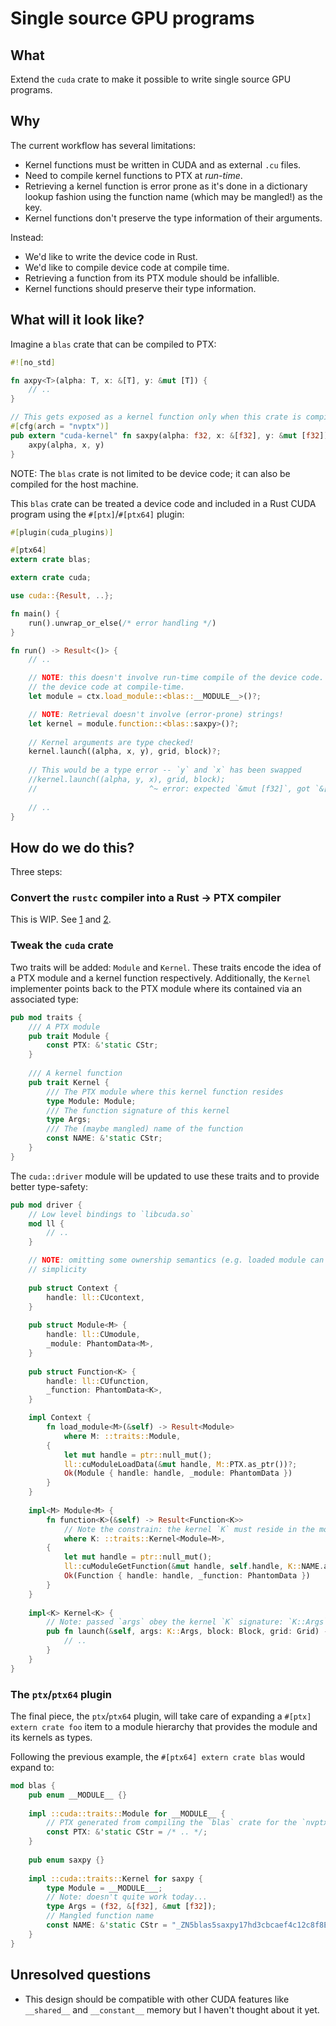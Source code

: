 # Single source GPU programs

## What

Extend the `cuda` crate to make it possible to write single source GPU programs.

## Why

The current workflow has several limitations:

- Kernel functions must be written in CUDA and as external `.cu` files. 
- Need to compile kernel functions to PTX at *run-time*.
- Retrieving a kernel function is error prone as it's done in a dictionary lookup fashion using the
  function name (which may be mangled!) as the key.
- Kernel functions don't preserve the type information of their arguments.

Instead:

- We'd like to write the device code in Rust.
- We'd like to compile device code at compile time.
- Retrieving a function from its PTX module should be infallible.
- Kernel functions should preserve their type information.

## What will it look like?

Imagine a `blas` crate that can be compiled to PTX:

``` rust
#![no_std]

fn axpy<T>(alpha: T, x: &[T], y: &mut [T]) {
    // ..
}

// This gets exposed as a kernel function only when this crate is compiled for `nvptx` targets
#[cfg(arch = "nvptx")]
pub extern "cuda-kernel" fn saxpy(alpha: f32, x: &[f32], y: &mut [f32]) {
    axpy(alpha, x, y)
}
```

NOTE: The `blas` crate is not limited to be device code; it can also be compiled for the host
machine.

This `blas` crate can be treated a device code and included in a Rust CUDA program using the
`#[ptx]`/`#[ptx64]` plugin:

``` rust
#[plugin(cuda_plugins)]

#[ptx64]
extern crate blas;

extern crate cuda;

use cuda::{Result, ..};

fn main() {
    run().unwrap_or_else(/* error handling */)
}

fn run() -> Result<()> {
    // ..

    // NOTE: this doesn't involve run-time compile of the device code. The plugin already compiled
    // the device code at compile-time.
    let module = ctx.load_module::<blas::__MODULE__>()?;

    // NOTE: Retrieval doesn't involve (error-prone) strings!
    let kernel = module.function::<blas::saxpy>()?;
    
    // Kernel arguments are type checked!
    kernel.launch((alpha, x, y), grid, block)?;
    
    // This would be a type error -- `y` and `x` has been swapped
    //kernel.launch((alpha, y, x), grid, block);
    //                         ^~ error: expected `&mut [f32]`, got `&[f32]`
    
    // ..
}
```

## How do we do this?

Three steps:

### Convert the `rustc` compiler into a Rust -> PTX compiler

This is WIP. See [1] and [2].

[1]: https://github.com/rust-lang/rfcs/pull/1641
[2]: https://github.com/rust-lang/rust/pull/34195

### Tweak the `cuda` crate

Two traits will be added: `Module` and `Kernel`. These traits encode the idea of a PTX module and a
kernel function respectively. Additionally, the `Kernel` implementer points back to the PTX module
where its contained via an associated type:

``` rust
pub mod traits {
    /// A PTX module
    pub trait Module {
        const PTX: &'static CStr;
    }
    
    /// A kernel function
    pub trait Kernel {
        /// The PTX module where this kernel function resides
        type Module: Module;
        /// The function signature of this kernel
        type Args;
        /// The (maybe mangled) name of the function
        const NAME: &'static CStr;
    }
}
```

The `cuda::driver` module will be updated to use these traits and to provide better type-safety:

``` rust
pub mod driver {
    // Low level bindings to `libcuda.so`
    mod ll {
        // ..
    }

    // NOTE: omitting some ownership semantics (e.g. loaded module can't outlive context, etc) for
    // simplicity
    
    pub struct Context {
        handle: ll::CUcontext,
    }
    
    pub struct Module<M> {
        handle: ll::CUmodule,
        _module: PhantomData<M>,
    }
    
    pub struct Function<K> {
        handle: ll::CUfunction,
        _function: PhantomData<K>,
    }

    impl Context {
        fn load_module<M>(&self) -> Result<Module>
            where M: ::traits::Module,
        {
            let mut handle = ptr::null_mut();
            ll::cuModuleLoadData(&mut handle, M::PTX.as_ptr())?;
            Ok(Module { handle: handle, _module: PhantomData })
        }
    }
    
    impl<M> Module<M> {
        fn function<K>(&self) -> Result<Function<K>>
            // Note the constrain: the kernel `K` must reside in the module `M`
            where K: ::traits::Kernel<Module=M>,
        {
            let mut handle = ptr::null_mut();
            ll::cuModuleGetFunction(&mut handle, self.handle, K::NAME.as_ptr())?;
            Ok(Function { handle: handle, _function: PhantomData })
        }
    }
    
    impl<K> Kernel<K> {
        // Note: passed `args` obey the kernel `K` signature: `K::Args`
        pub fn launch(&self, args: K::Args, block: Block, grid: Grid) -> Result<()> {
            // ..
        }
    }
}
```

### The `ptx`/`ptx64` plugin 

The final piece, the `ptx`/`ptx64` plugin, will take care of expanding a `#[ptx] extern crate foo`
item to a module hierarchy that provides the module and its kernels as types.

Following the previous example, the `#[ptx64] extern crate blas` would expand to:

``` rust
mod blas {
    pub enum __MODULE__ {}
    
    impl ::cuda::traits::Module for __MODULE__ {
        // PTX generated from compiling the `blas` crate for the `nvptx64` target
        const PTX: &'static CStr = /* .. */;
    }
    
    pub enum saxpy {}
    
    impl ::cuda::traits::Kernel for saxpy {
        type Module = __MODULE___;
        // Note: doesn't quite work today...
        type Args = (f32, &[f32], &mut [f32]);
        // Mangled function name
        const NAME: &'static CStr = "_ZN5blas5saxpy17hd3cbcaef4c12c8f8E\0";
    }
}
```

## Unresolved questions

- This design should be compatible with other CUDA features like `__shared__` and `__constant__`
  memory but I haven't thought about it yet.
